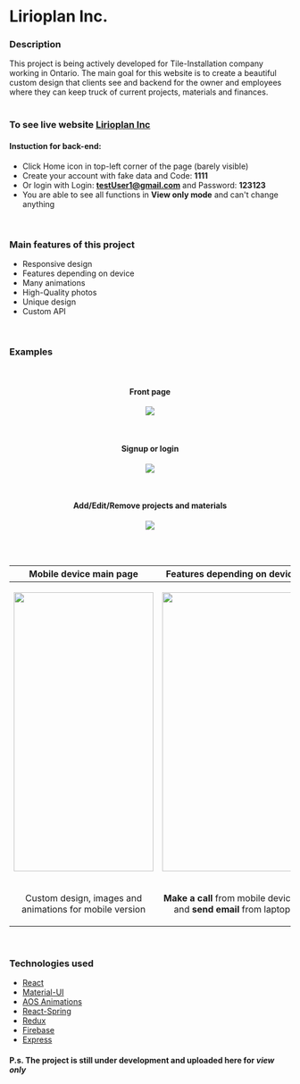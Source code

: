 # Lirioplan Inc.

<!--- ![Iphone1](https://user-images.githubusercontent.com/35813564/152261378-25f2cc4f-239e-481d-b5f3-3020832a88fe.png) --->

<!--- ![Iphone2](https://user-images.githubusercontent.com/35813564/152261394-ca439694-8582-4943-a4f6-2f1c6c868100.png) --->

<!--- ![Iphone3](https://user-images.githubusercontent.com/35813564/152261403-61915a61-24be-42e9-aa82-c52429677be1.png) --->

<!--- ![Mac1](https://user-images.githubusercontent.com/35813564/152263247-10056f64-2029-43c1-861e-770e819dfc9e.png) --->

<!--- ![Mac2](https://user-images.githubusercontent.com/35813564/152263275-11722e38-73a1-417b-8c22-5339ca80ee56.png) --->

<!--- ![Mac3](https://user-images.githubusercontent.com/35813564/152263286-dd8c7406-19c8-48de-bd20-d819d2ee76bf.png) --->

### Description
This project is being actively developed for Tile-Installation company working in Ontario. 
The main goal for this website is to create a beautiful custom design that clients see and backend for the owner and employees where they can keep truck of current projects, materials and finances.
<br>
<br>

### To see live website [Lirioplan Inc](https://lirioplan-3eda4.web.app/)
#### Instuction for back-end:
* Click Home icon in top-left corner of the page (barely visible)
* Create your account with fake data and Code: <b>1111</b> 
* Or login with Login: <b>testUser1@gmail.com</b> and Password: <b>123123</b>
* You are able to see all functions in <b>View only mode</b> and can't change anything

<br>

### Main features of this project
* Responsive design
* Features depending on device
* Many animations
* High-Quality photos
* Unique design
* Custom API

<br>

### Examples

<br>

<h4 align="center">Front page</h4>
  
<p align="center"><img src="https://user-images.githubusercontent.com/35813564/152267137-0e23a791-113f-4e79-9ab0-32a8668e877c.png"></p>

<br>

<h4 align="center">Signup or login</h4>
  
<p align="center"><img src="https://user-images.githubusercontent.com/35813564/152267491-8dc8ba5a-92e0-4a3a-b810-028e543445ad.png"></p>

<br>

<h4 align="center">Add/Edit/Remove projects and materials</h4>
  
<p align="center"><img src="https://user-images.githubusercontent.com/35813564/152267533-94a675ae-6bf3-4f20-b523-bab8adf21e6a.png"></p>



<br>
<br>

| Mobile device main page | Features depending on device | Responsive design | 
| ------------- | ------------- | ------------- |
| <p align="center"><img src="https://user-images.githubusercontent.com/35813564/152261378-25f2cc4f-239e-481d-b5f3-3020832a88fe.png" width="250px" height="500px"></p>  | <p align="center"><img src="https://user-images.githubusercontent.com/35813564/152261394-ca439694-8582-4943-a4f6-2f1c6c868100.png" width="250px" height="500px"></p>  | <p align="center"><img src="https://user-images.githubusercontent.com/35813564/152261403-61915a61-24be-42e9-aa82-c52429677be1.png" width="250px" height="500px"></p> |
| <p align="center">Custom design, images and animations for mobile version</p>  | <p align="center"><b>Make a call</b> from mobile devices and <b>send email</b> from laptop</p>  | <p align="center">All possible screen sizes to make it accessible from anywhere</p> |

<br>

### Technologies used

* [React](https://reactjs.org/)
* [Material-UI](https://mui.com/)
* [AOS Animations](http://michalsnik.github.io/aos/)
* [React-Spring](https://react-spring.io/)
* [Redux](https://redux.js.org/)
* [Firebase](https://firebase.google.com/)
* [Express](https://expressjs.com/)

#### P.s. The project is still under development and uploaded here for ***view only***
